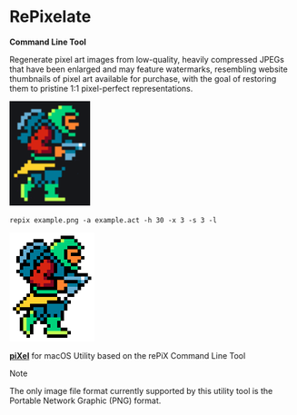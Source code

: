 # RePixelate

**Command Line Tool**

Regenerate pixel art images from low-quality, heavily compressed JPEGs that have been enlarged and may feature watermarks, resembling website thumbnails of pixel art available for purchase, with the goal of restoring them to pristine 1:1 pixel-perfect representations.

<img src="https://github.com/Insoft-UK/rePiX/blob/main/examples/example.png" >

```
repix example.png -a example.act -h 30 -x 3 -s 3 -l
```

<img src="https://github.com/Insoft-UK/rePiX/blob/main/examples/example@6x.png" >

**<a href="https://github.com/Insoft-UK/piXel" >piXel</a>** for macOS Utility based on the rePiX Command Line Tool


> [!NOTE]
The only image file format currently supported by this utility tool is the Portable Network Graphic (PNG) format.
